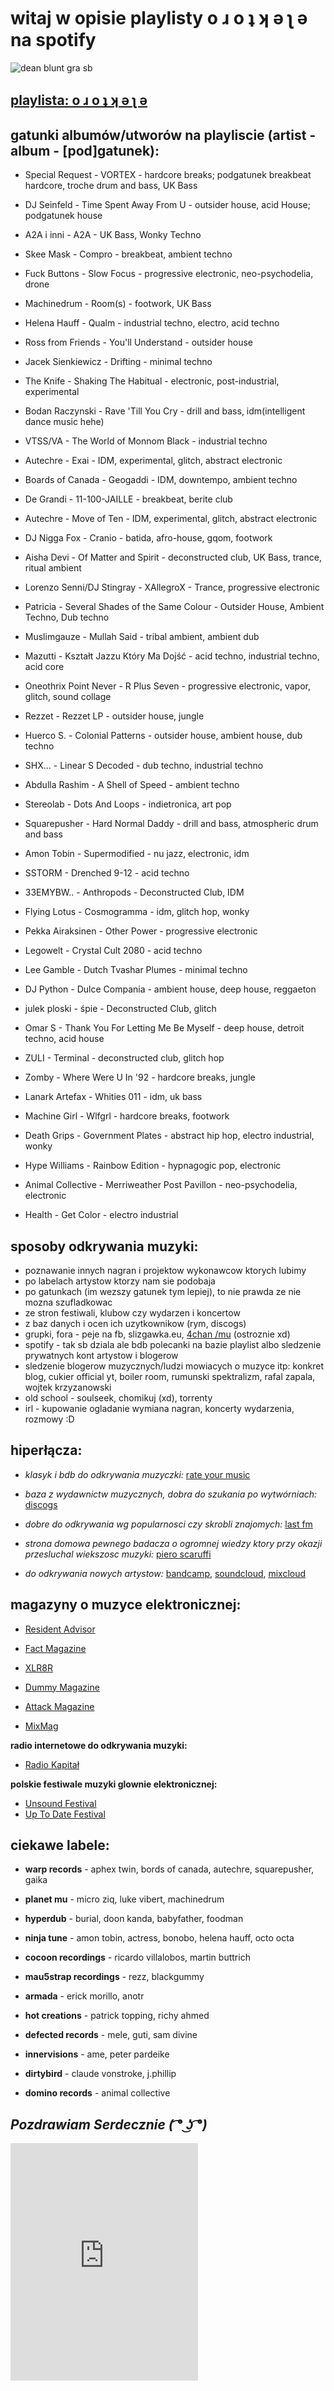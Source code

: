 # witaj w opisie playlisty o ɹ o ʇ ʞ ǝ ʅ ǝ na spotify


![dean blunt gra sb](playlist_pic.jpg)


## [playlista: o ɹ o ʇ ʞ ǝ ʅ ǝ](https://open.spotify.com/playlist/5osJ3Qu77udOEuVLcyG2zV?si=14caa415cdd14622)


## **gatunki albumów/utworów na playliscie (artist - album - [pod]gatunek):**



- Special Request - VORTEX - hardcore breaks; podgatunek breakbeat hardcore, troche drum and bass, UK Bass

- DJ Seinfeld - Time Spent Away From U - outsider house, acid House; podgatunek house

- A2A i inni - A2A - UK Bass, Wonky Techno

- Skee Mask - Compro - breakbeat, ambient techno

- Fuck Buttons - Slow Focus - progressive electronic, neo-psychodelia, drone

- Machinedrum - Room(s) - footwork, UK Bass

- Helena Hauff - Qualm - industrial techno, electro, acid techno

- Ross from Friends - You'll Understand - outsider house

- Jacek Sienkiewicz - Drifting - minimal techno

- The Knife - Shaking The Habitual - electronic, post-industrial, experimental

- Bodan Raczynski - Rave 'Till You Cry - drill and bass, idm(intelligent dance music hehe)

- VTSS/VA - The World of Monnom Black - industrial techno

- Autechre - Exai - IDM, experimental, glitch, abstract electronic

- Boards of Canada - Geogaddi - IDM, downtempo, ambient techno

- De Grandi - 11-100-JAILLE - breakbeat, berite club

- Autechre - Move of Ten - IDM, experimental, glitch, abstract electronic

- DJ Nigga Fox - Cranio - batida, afro-house, gqom, footwork

- Aisha Devi - Of Matter and Spirit - deconstructed club, UK Bass, trance, ritual ambient

- Lorenzo Senni/DJ Stingray - XAllegroX - Trance, progressive electronic

- Patricia - Several Shades of the Same Colour - Outsider House, Ambient Techno, Dub techno

- Muslimgauze - Mullah Said - tribal ambient, ambient dub

- Mazutti - Kształt Jazzu Który Ma Dojść - acid techno, industrial techno, acid core

- Oneothrix Point Never - R Plus Seven - progressive electronic, vapor, glitch, sound collage

- Rezzet - Rezzet LP - outsider house, jungle

- Huerco S. - Colonial Patterns - outsider house, ambient house, dub techno

- SHX... - Linear S Decoded - dub techno, industrial techno

- Abdulla Rashim - A Shell of Speed - ambient techno

- Stereolab - Dots And Loops - indietronica, art pop

- Squarepusher - Hard Normal Daddy - drill and bass, atmospheric drum and bass

- Amon Tobin - Supermodified - nu jazz, electronic, idm

- SSTORM - Drenched 9-12 - acid techno

- 33EMYBW.. - Anthropods - Deconstructed Club, IDM

- Flying Lotus - Cosmogramma - idm, glitch hop, wonky

- Pekka Airaksinen - Other Power - progressive electronic

- Legowelt - Crystal Cult 2080 - acid techno

- Lee Gamble - Dutch Tvashar Plumes - minimal techno

- DJ Python - Dulce Compania - ambient house, deep house, reggaeton

- julek ploski - śpie - Deconstructed Club, glitch

- Omar S - Thank You For Letting Me Be Myself - deep house, detroit techno, acid house

- ZULI - Terminal - deconstructed club, glitch hop

- Zomby - Where Were U In '92 - hardcore breaks, jungle

- Lanark Artefax - Whities 011 - idm, uk bass

- Machine Girl - Wlfgrl - hardcore breaks, footwork

- Death Grips - Government Plates - abstract hip hop, electro industrial, wonky

- Hype Williams - Rainbow Edition - hypnagogic pop, electronic

- Animal Collective - Merriweather Post Pavillon - neo-psychodelia, electronic

- Health - Get Color - electro industrial


## **sposoby odkrywania muzyki:**


- poznawanie innych nagran i projektow wykonawcow ktorych lubimy
- po labelach artystow ktorzy nam sie podobaja
- po gatunkach (im wezszy gatunek tym lepiej), to nie prawda ze nie mozna szufladkowac
- ze stron festiwali, klubow czy wydarzen i koncertow
- z baz danych i ocen ich uzytkownikow (rym, discogs)
- grupki, fora - peje na fb, slizgawka.eu, [4chan /mu](https://boards.4channel.org/mu/thread/48186754) (ostroznie xd)
- spotify - tak sb dziala ale bdb polecanki na bazie playlist albo sledzenie prywatnych kont artystow i blogerow
- sledzenie blogerow muzycznych/ludzi mowiacych o muzyce itp: konkret blog, cukier official yt, boiler room, 
  rumunski spektralizm, rafal zapala, wojtek krzyzanowski
- old school - soulseek, chomikuj (xd), torrenty
- irl - kupowanie ogladanie wymiana nagran, koncerty wydarzenia, rozmowy :D


## **hiperłącza:**


- *klasyk i bdb do odkrywania muzyczki:* [rate your music](https://rateyourmusic.com/)

- *baza z wydawnictw muzycznych, dobra do szukania po wytwórniach:* [discogs](https://www.discogs.com/)

- *dobre do odkrywania wg popularnosci czy skrobli znajomych:* [last fm](http://www.last.fm/home)

- *strona domowa pewnego badacza o ogromnej wiedzy ktory przy okazji przesluchal wiekszosc muzyki:* [piero scaruffi](https://www.scaruffi.com/)

- *do odkrywania nowych artystow:* [bandcamp](https://www.bandcamp.com), [soundcloud](https://www.soundcloud.com), [mixcloud](https://www.mixcloud.com)

## **magazyny o muzyce elektronicznej:**


- [Resident Advisor](https://ra.co/)

- [Fact Magazine](https://www.factmag.com/)

- [XLR8R](https://www.xlr8r.com/)

- [Dummy Magazine](https://www.dummymag.com/)

- [Attack Magazine](https://www.attackmagazine.com/)

- [MixMag](https://mixmag.net/)

**radio internetowe do odkrywania muzyki:**

- [Radio Kapitał](https://radiokapital.pl/)

**polskie festiwale muzyki glownie elektronicznej:**

- [Unsound Festival](https://www.unsound.pl/)
- [Up To Date Festival](https://www.uptodate.pl/)

## **ciekawe labele:**


- **warp records** - aphex twin, bords of canada, autechre, squarepusher, gaika

- **planet mu** - micro ziq, luke vibert, machinedrum

- **hyperdub** - burial, doon kanda, babyfather, foodman

- **ninja tune** - amon tobin, actress, bonobo, helena hauff, octo octa

- **cocoon recordings** - ricardo villalobos, martin buttrich

- **mau5strap recordings** - rezz, blackgummy

- **armada** - erick morillo, anotr

- **hot creations** - patrick topping, richy ahmed

- **defected records** - mele, guti, sam divine

- **innervisions** - ame, peter pardeike

- **dirtybird** - claude vonstroke, j.phillip

- **domino records** - animal collective

## *Pozdrawiam Serdecznie ( ͡° ͜ʖ ͡°)*

<iframe src="https://open.spotify.com/embed/playlist/5osJ3Qu77udOEuVLcyG2zV" width="300" height="380" frameborder="0" allowtransparency="true" allow="encrypted-media"></iframe>

